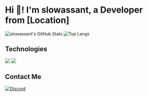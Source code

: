 # Hi 👋! I'm slowassant, a Developer from [Location]

![slowassant's GitHub Stats](https://github-readme-stats.vercel.app/api?username=slowassant&show_icons=true&theme=radical)
![Top Langs](https://github-readme-stats.vercel.app/api/top-langs/?username=slowassant&layout=compact&theme=radical)

## Technologies
<img src="https://img.shields.io/badge/JavaScript-F7DF1E?style=for-the-badge&logo=javascript&logoColor=black">
<img src="https://img.shields.io/badge/Python-3776AB?style=for-the-badge&logo=python&logoColor=white">

## Contact Me
[![Discord](https://img.shields.io/badge/Discord-7289DA?style=for-the-badge&logo=discord&logoColor=white)](https://discord.com/)
